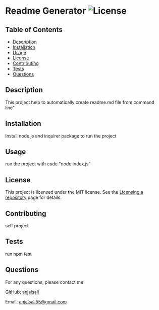 
# Readme Generator ![License](https://img.shields.io/badge/license-MIT-brightgreen)

## Table of Contents
- [Description](#description)
- [Installation](#installation)
- [Usage](#usage)
- [License](#license)
- [Contributing](#contributing)
- [Tests](#tests)
- [Questions](#questions)

## Description
This project help to automatically create readme.md file from command line"

## Installation
Install node.js and inquirer package to run the project

## Usage
run the project with code "node index.js"

## License
This project is licensed under the MIT license. See the [Licensing a repository](https://docs.github.com/en/repositories/managing-your-repositorys-settings-and-features/customizing-your-repository/licensing-a-repository) page for details.

## Contributing
self project

## Tests
run npm test

## Questions
For any questions, please contact me:

GitHub: [anjalsali](https://github.com/anjalsali)

Email: anjalsali55@gmail.com
  
